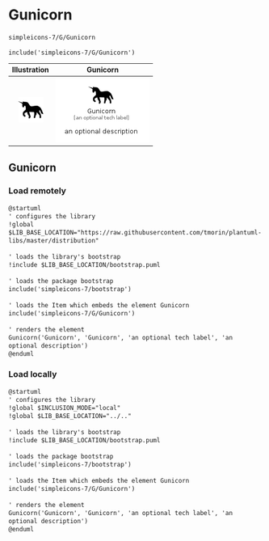 # Gunicorn


```text
simpleicons-7/G/Gunicorn
```

```text
include('simpleicons-7/G/Gunicorn')
```



| Illustration | Gunicorn |
| :---: | :---: |
| ![illustration for Illustration](../../simpleicons-7/G/Gunicorn.png) | ![illustration for Gunicorn](../../simpleicons-7/G/Gunicorn.Local.png) |




## Gunicorn

### Load remotely
```plantuml
@startuml
' configures the library
!global $LIB_BASE_LOCATION="https://raw.githubusercontent.com/tmorin/plantuml-libs/master/distribution"

' loads the library's bootstrap
!include $LIB_BASE_LOCATION/bootstrap.puml

' loads the package bootstrap
include('simpleicons-7/bootstrap')

' loads the Item which embeds the element Gunicorn
include('simpleicons-7/G/Gunicorn')

' renders the element
Gunicorn('Gunicorn', 'Gunicorn', 'an optional tech label', 'an optional description')
@enduml
```

### Load locally
```plantuml
@startuml
' configures the library
!global $INCLUSION_MODE="local"
!global $LIB_BASE_LOCATION="../.."

' loads the library's bootstrap
!include $LIB_BASE_LOCATION/bootstrap.puml

' loads the package bootstrap
include('simpleicons-7/bootstrap')

' loads the Item which embeds the element Gunicorn
include('simpleicons-7/G/Gunicorn')

' renders the element
Gunicorn('Gunicorn', 'Gunicorn', 'an optional tech label', 'an optional description')
@enduml
```

